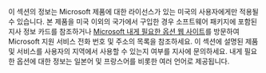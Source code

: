 이 섹션의 정보는 Microsoft 제품에 대한 라이선스가 있는 미국의 사용자에게만 적용될 수 있습니다. 본 제품을 미국 이외의 국가에서 구입한 경우 소프트웨어 패키지에 포함된 지사 정보 카드를 참조하거나 [Microsoft 내게 필요한 옵션 웹 사이트](http://go.microsoft.com/fwlink/?LinkId=8431)를 방문하여 Microsoft 지원 서비스 전화 번호 및 주소의 목록을 참조하세요. 이 섹션에 설명된 제품 및 서비스를 사용자의 지역에서 사용할 수 있는지 여부를 지사에 문의하세요. 내게 필요한 옵션에 대한 정보는 일본어 및 프랑스어를 비롯한 여러 언어로 제공됩니다.

<!--HONumber=Jul16_HO3-->


